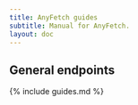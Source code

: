 ```yaml
---
title: AnyFetch guides
subtitle: Manual for AnyFetch.
layout: doc
---
```


General endpoints
-----------------

{% include guides.md %}
